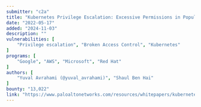 ```yaml
---
submitter: "c2a"
title: "Kubernetes Privilege Escalation: Excessive Permissions in Popular Platforms"
date: "2022-05-17"
added: "2024-11-03"
description: ""
vulnerabilities: [
    "Privilege escalation", "Broken Access Control", "Kubernetes"
]
programs: [
    "Google", "AWS", "Microsoft", "Red Hat"
]
authors: [
    "Yuval Avrahami (@yuval_avrahami)", "Shaul Ben Hai"
]
bounty: "13,022"
link: "https://www.paloaltonetworks.com/resources/whitepapers/kubernetes-privilege-escalation-excessive-permissions-in-popular-platforms"
---
```




